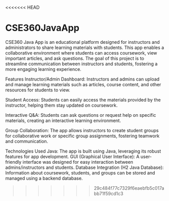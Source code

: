 <<<<<<< HEAD
# CSE360JavaApp

CSE360 Java App is an educational platform designed for instructors and administrators to share learning materials with students. This app enables a collaborative environment where students can access coursework, view important articles, and ask questions. The goal of this project is to streamline communication between instructors and students, fostering a more engaging learning experience.

Features
Instructor/Admin Dashboard:
Instructors and admins can upload and manage learning materials such as articles, course content, and other resources for students to view.

Student Access:
Students can easily access the materials provided by the instructor, helping them stay updated on coursework.

Interactive Q&A:
Students can ask questions or request help on specific materials, creating an interactive learning environment.

Group Collaboration:
The app allows instructors to create student groups for collaborative work or specific group assignments, fostering teamwork and communication.

Technologies Used
Java: The app is built using Java, leveraging its robust features for app development.
GUI (Graphical User Interface): A user-friendly interface was designed for easy interaction between admins/instructors and students.
Database Integration (H2 Java Database): Information about coursework, students, and groups can be stored and managed using a backend database.

>>>>>>> 29c484f77c7329f6eaebfb5c017abb71f59cd1c3

